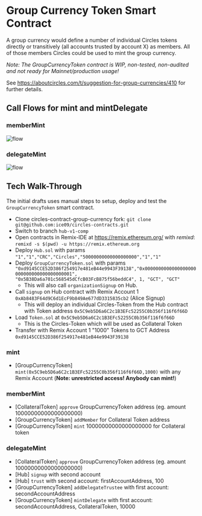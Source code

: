 # Group Currency Token Smart Contract

A group currency would define a number of individual Circles tokens directly or transitively (all accounts trusted by account X) as members. All of those members Circles could be used to mint the group currency.

_Note: The GroupCurrencyToken contract is WIP, non-tested, non-audited and not ready for Mainnet/production usage!_

See https://aboutcircles.com/t/suggestion-for-group-currencies/410 for further details.

## Call Flows for mint and mintDelegate

### memberMint

![flow](https://drive.google.com/uc?export=view&id=1QIYX3UM2HqW8UJGaUIH13SnADnZadb73)

### delegateMint

![flow](https://drive.google.com/uc?export=view&id=1t2mFhNWxrtlSSyn5TbGAh6-Nz4ds1AkA)

## Tech Walk-Through

The initial drafts uses manual steps to setup, deploy and test the `GroupCurrencyToken` smart contract.

* Clone circles-contract-group-currency fork: `git clone git@github.com:ice09/circles-contracts.git`
* Switch to branch `hub-v1-comp`
* Open contracts in Remix-IDE at https://remix.ethereum.org/ with *remixd*: `remixd -s $(pwd) -u https://remix.ethereum.org`
* Deploy `Hub.sol` with params `"1","1","CRC","Circles","50000000000000000000","1","1"`
* Deploy `GroupCurrencyToken.sol` with params `"0xd9145CCE52D386f254917e481eB44e9943F39138","0x0000000000000000000000000000000000000001", "0x5B38Da6a701c568545dCfcB03FcB875f56beddC4", 1, "GCT", "GCT"`
  * This will also call `organizationSignup` on Hub.
* Call `signup` on Hub contract with Remix Account 1 `0xAb8483F64d9C6d1EcF9b849Ae677dD3315835cb2` (Alice Signup)
	* This will deploy an individual Circles-Token from the Hub contract with Token address `0x5C9eb5D6a6C2c1B3EFc52255C0b356f116f6f66D`
* Load `Token.sol` at `0x5C9eb5D6a6C2c1B3EFc52255C0b356f116f6f66D`
	* This is the Circles-Token which will be used as Collateral Token
* Transfer with Remix Account 1 "1000" Tokens to GCT Address `0xd9145CCE52D386f254917e481eB44e9943F39138`

### mint

* [GroupCurrencyToken] `mint(0x5C9eb5D6a6C2c1B3EFc52255C0b356f116f6f66D,1000)` with any Remix Account (**Note: unrestricted access! Anybody can mint!**)

### memberMint

* [CollateralToken] `approve` GroupCurrencyToken address (eg. amount 10000000000000000000)
* [GroupCurrencyToken] `addMember` for Collateral Token address
* [GroupCurrencyToken] `mint` 10000000000000000000 for Collateral token

### delegateMint

* [CollateralToken] `approve` GroupCurrencyToken address (eg. amount 10000000000000000000)
* [Hub] `signup` with second account
* [Hub] `trust` with second account: firstAccountAddress, 100
* [GroupCurrencyToken] `addDelegateTrustee` with first account: secondAccountAddress
* [GroupCurrencyToken] `mintDelegate` with first account: secondAccountAddress, CollateralToken, 10000